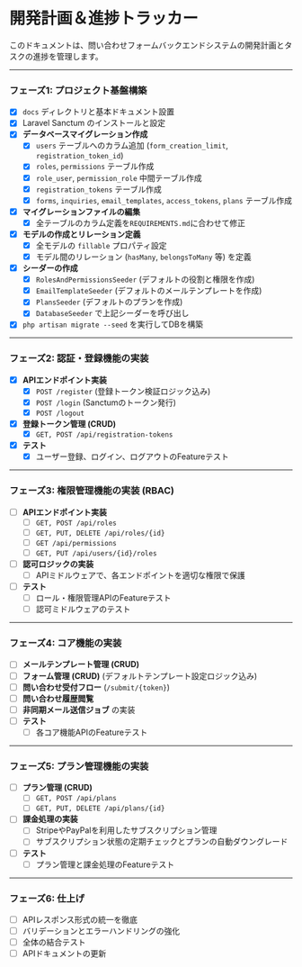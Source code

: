 # 開発計画＆進捗トラッカー

このドキュメントは、問い合わせフォームバックエンドシステムの開発計画とタスクの進捗を管理します。

---

### フェーズ1: プロジェクト基盤構築

- [x] `docs` ディレクトリと基本ドキュメント設置
- [x] Laravel Sanctum のインストールと設定
- [x] **データベースマイグレーション作成**
    - [x] `users` テーブルへのカラム追加 (`form_creation_limit`, `registration_token_id`)
    - [x] `roles`, `permissions` テーブル作成
    - [x] `role_user`, `permission_role` 中間テーブル作成
    - [x] `registration_tokens` テーブル作成
    - [x] `forms`, `inquiries`, `email_templates`, `access_tokens`, `plans` テーブル作成
- [x] **マイグレーションファイルの編集**
    - [x] 全テーブルのカラム定義を`REQUIREMENTS.md`に合わせて修正
- [x] **モデルの作成とリレーション定義**
    - [x] 全モデルの `fillable` プロパティ設定
    - [x] モデル間のリレーション (`hasMany`, `belongsToMany` 等) を定義
- [x] **シーダーの作成**
    - [x] `RolesAndPermissionsSeeder` (デフォルトの役割と権限を作成)
    - [x] `EmailTemplateSeeder` (デフォルトのメールテンプレートを作成)
    - [x] `PlansSeeder` (デフォルトのプランを作成)
    - [x] `DatabaseSeeder` で上記シーダーを呼び出し
- [x] `php artisan migrate --seed` を実行してDBを構築
---

### フェーズ2: 認証・登録機能の実装

- [x] **APIエンドポイント実装**
    - [x] `POST /register` (登録トークン検証ロジック込み)
    - [x] `POST /login` (Sanctumのトークン発行)
    - [x] `POST /logout`
- [x] **登録トークン管理 (CRUD)**
    - [x] `GET, POST /api/registration-tokens`
- [x] **テスト**
    - [x] ユーザー登録、ログイン、ログアウトのFeatureテスト
---

### フェーズ3: 権限管理機能の実装 (RBAC)

- [ ] **APIエンドポイント実装**
    - [ ] `GET, POST /api/roles`
    - [ ] `GET, PUT, DELETE /api/roles/{id}`
    - [ ] `GET /api/permissions`
    - [ ] `GET, PUT /api/users/{id}/roles`
- [ ] **認可ロジックの実装**
    - [ ] APIミドルウェアで、各エンドポイントを適切な権限で保護
- [ ] **テスト**
    - [ ] ロール・権限管理APIのFeatureテスト
    - [ ] 認可ミドルウェアのテスト
---

### フェーズ4: コア機能の実装

- [ ] **メールテンプレート管理 (CRUD)**
- [ ] **フォーム管理 (CRUD)** (デフォルトテンプレート設定ロジック込み)
- [ ] **問い合わせ受付フロー** (`/submit/{token}`)
- [ ] **問い合わせ履歴閲覧**
- [ ] **非同期メール送信ジョブ** の実装
- [ ] **テスト**
    - [ ] 各コア機能APIのFeatureテスト
---

### フェーズ5: プラン管理機能の実装

- [ ] **プラン管理 (CRUD)**
    - [ ] `GET, POST /api/plans`
    - [ ] `GET, PUT, DELETE /api/plans/{id}`
- [ ] **課金処理の実装**
    - [ ] StripeやPayPalを利用したサブスクリプション管理
    - [ ] サブスクリプション状態の定期チェックとプランの自動ダウングレード
- [ ] **テスト**
    - [ ] プラン管理と課金処理のFeatureテスト
---

### フェーズ6: 仕上げ

- [ ] APIレスポンス形式の統一を徹底
- [ ] バリデーションとエラーハンドリングの強化
- [ ] 全体の結合テスト
- [ ] APIドキュメントの更新
